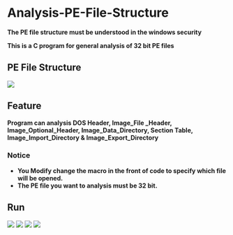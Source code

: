# Analysis-PE-File-Structure
**The PE file structure must be understood in the windows security**

**This is a C program for general analysis of 32 bit PE files**

## PE File Structure

![](https://github.com/WananpIG/Analysis-PE-File-Structure/tree/master/_image/README/timg.jpg)

## Feature

**Program can analysis DOS Header, Image_File _Header, Image_Optional_Header, Image_Data_Directory, Section Table, Image_Import_Directory & Image_Export_Directory**

### Notice
+ **You Modify change the macro in the front of code to  specify which file will be opened.**
+ **The PE file you want to analysis must be 32 bit.**

## Run 
![](https://github.com/WananpIG/Analysis-PE-File-Structure/tree/master/_image/README/17-43-52.jpg)
![](https://github.com/WananpIG/Analysis-PE-File-Structure/tree/master/_image/README/17-44-08.jpg)
![](https://github.com/WananpIG/Analysis-PE-File-Structure/tree/master/_image/README/17-44-22.jpg)
![](https://github.com/WananpIG/Analysis-PE-File-Structure/tree/master/_image/README/17-44-38.jpg)

